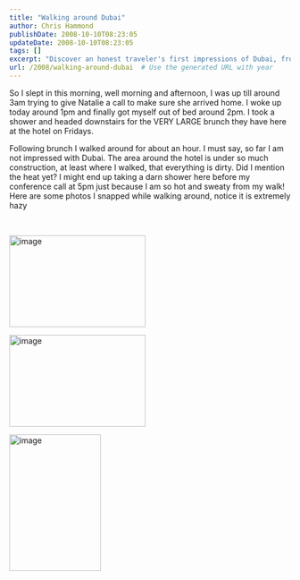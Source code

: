 ```yaml
---
title: "Walking around Dubai"
author: Chris Hammond
publishDate: 2008-10-10T08:23:05
updateDate: 2008-10-10T08:23:05
tags: []
excerpt: "Discover an honest traveler's first impressions of Dubai, from construction sites to extreme heat. Check out the hazy photos and unexpected experiences!"
url: /2008/walking-around-dubai  # Use the generated URL with year
---
```

<p> So I slept in this morning, well morning and afternoon, I was up till around 3am trying to give Natalie a call to make sure she arrived home. I woke up today around 1pm and finally got myself out of bed around 2pm. I took a shower and headed downstairs for the VERY LARGE brunch they have here at the hotel on Fridays.</p>  <p>Following brunch I walked around for about an hour. I must say, so far I am not impressed with Dubai. The area around the hotel is under so much construction, at least where I walked, that everything is dirty. Did I mention the heat yet? I might end up taking a darn shower here before my conference call at 5pm just because I am so hot and sweaty from my walk! Here are some photos I snapped while walking around, notice it is extremely hazy</p>  <p>&#160;</p>  <p><a href="/assets/images/PublishThumbnails/WindowsLiveWriter/walkingarounddubai_e61b/image_4.png"><img title="image" style="border-right: 0px; border-top: 0px; display: inline; border-left: 0px; border-bottom: 0px" height="164" alt="image" src="/assets/images/PublishThumbnails//WindowsLiveWriter/WalkingaroundDubai_E61B/image_thumb_1.png" width="244" border="0" /></a></p>  <p><a href="/assets/images/PublishThumbnails//WindowsLiveWriter/WalkingaroundDubai_E61B/image_6.png"><img title="image" style="border-right: 0px; border-top: 0px; display: inline; border-left: 0px; border-bottom: 0px" height="164" alt="image" src="/assets/images/PublishThumbnails//WindowsLiveWriter/WalkingaroundDubai_E61B/image_thumb_2.png" width="244" border="0" /></a> </p>  <p><a href="/assets/images/PublishThumbnails//WindowsLiveWriter/WalkingaroundDubai_E61B/image_8.png"><img title="image" style="border-right: 0px; border-top: 0px; display: inline; border-left: 0px; border-bottom: 0px" height="244" alt="image" src="/assets/images/PublishThumbnails//WindowsLiveWriter/WalkingaroundDubai_E61B/image_thumb_3.png" width="164" border="0" /></a></p>

